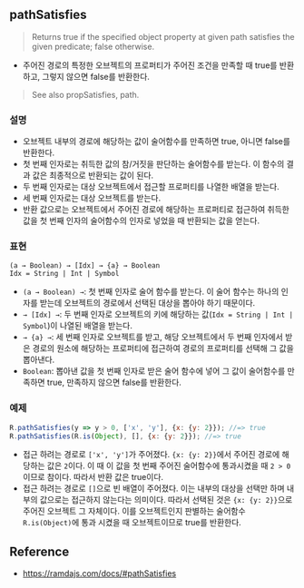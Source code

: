 ## pathSatisfies
> Returns true if the specified object property at given path satisfies the given predicate; false otherwise.
- 주어진 경로의 특정한 오브젝트의 프로퍼티가 주어진 조건을 만족할 때 true를 반환하고, 그렇지 않으면 false를 반환한다.

> See also propSatisfies, path.

### 설명
- 오브젝트 내부의 경로에 해당하는 값이 술어함수를 만족하면 true, 아니면 false를 반환한다.
- 첫 번째 인자로는 취득한 값의 참/거짓을 판단하는 술어함수를 받는다. 이 함수의 결과 값은 최종적으로 반환되는 값이 된다.
- 두 번째 인자로는 대상 오브젝트에서 접근할 프로퍼티를 나열한 배열을 받는다.
- 세 번째 인자로는 대상 오브젝트를 받는다.
- 반환 값으로는 오브젝트에서 주어진 경로에 해당하는 프로퍼티로 접근하여 취득한 값을 첫 번째 인자의 술어함수의 인자로 넣었을 때 반환되는 값을 얻는다.

### 표현
```
(a → Boolean) → [Idx] → {a} → Boolean
Idx = String | Int | Symbol
```
- `(a → Boolean) →`: 첫 번째 인자로 술어 함수를 받는다. 이 술어 함수는 하나의 인자를 받는데 오브젝트의 경로에서 선택된 대상을 뽑아야 하기 때문이다.
- `→ [Idx] →`: 두 번째 인자로 오브젝트의 키에 해당하는 값(`Idx = String | Int | Symbol`)이 나열된 배열을 받는다.
- `→ {a} →`: 세 번째 인자로 오브젝트를 받고, 해당 오브젝트에서 두 번째 인자에서 받은 경로의 원소에 해당하는 프로퍼티에 접근하여 경로의 프로퍼티를 선택해 그 값을 뽑아낸다.
- `Boolean`: 뽑아낸 값을 첫 번째 인자로 받은 술어 함수에 넣어 그 값이 술어함수를 만족하면 true, 만족하지 않으면 false를 반환한다.

### 예제
```js
R.pathSatisfies(y => y > 0, ['x', 'y'], {x: {y: 2}}); //=> true
R.pathSatisfies(R.is(Object), [], {x: {y: 2}}); //=> true
```
- 접근 하려는 경로로 `['x', 'y']`가 주어졌다. `{x: {y: 2}}`에서 주어진 경로에 해당하는 값은 `2`이다. 이 때 이 값을 첫 번째 주어진 술어함수에 통과시켰을 때 `2 > 0`이므로 참이다. 따라서 반환 값은 true이다.
- 접근 하려는 경로로 `[]`으로 빈 배열이 주어졌다. 이는 내부의 대상을 선택만 하며 내부의 값으로는 접근하지 않는다는 의미이다. 따라서 선택된 것은 `{x: {y: 2}}`으로 주어진 오브젝트 그 자체이다. 이를 오브젝트인지 판별하는 술어함수 `R.is(Object)`에 통과 시켰을 때 오브젝트이므로 true를 반환한다.

## Reference
- https://ramdajs.com/docs/#pathSatisfies
